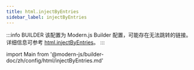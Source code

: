 ```yaml
---
title: html.injectByEntries
sidebar_label: injectByEntries
---
```


:::info BUILDER
该配置为 Modern.js Builder 配置，可能存在无法跳转的链接。详细信息可参考 [html.injectByEntries](https://modernjs.dev/builder/zh/api/config-html.html#html-injectbyentries)。
:::

import Main from '@modern-js/builder-doc/zh/config/html/injectByEntries.md'

<Main />
